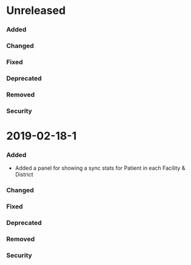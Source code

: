 # Unreleased
### Added 
### Changed
### Fixed
### Deprecated 
### Removed 
### Security

# 2019-02-18-1
### Added
* Added a panel for showing a sync stats for Patient in each Facility & District
### Changed
### Fixed
### Deprecated 
### Removed 
### Security
